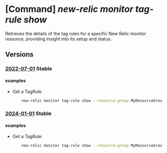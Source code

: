 # [Command] _new-relic monitor tag-rule show_

Retrieves the details of the tag rules for a specific New Relic monitor resource, providing insight into its setup and status.

## Versions

### [2022-07-01](/Resources/mgmt-plane/L3N1YnNjcmlwdGlvbnMve30vcmVzb3VyY2Vncm91cHMve30vcHJvdmlkZXJzL25ld3JlbGljLm9ic2VydmFiaWxpdHkvbW9uaXRvcnMve30vdGFncnVsZXMve30=/2022-07-01.xml) **Stable**

<!-- mgmt-plane /subscriptions/{}/resourcegroups/{}/providers/newrelic.observability/monitors/{}/tagrules/{} 2022-07-01 -->

#### examples

- Get a TagRule.
    ```bash
        new-relic monitor tag-rule show --resource-group MyResourceGroup --monitor-name MyNewRelicMonitor --name default
    ```

### [2024-01-01](/Resources/mgmt-plane/L3N1YnNjcmlwdGlvbnMve30vcmVzb3VyY2Vncm91cHMve30vcHJvdmlkZXJzL25ld3JlbGljLm9ic2VydmFiaWxpdHkvbW9uaXRvcnMve30vdGFncnVsZXMve30=/2024-01-01.xml) **Stable**

<!-- mgmt-plane /subscriptions/{}/resourcegroups/{}/providers/newrelic.observability/monitors/{}/tagrules/{} 2024-01-01 -->

#### examples

- Get a TagRule.
    ```bash
        new-relic monitor tag-rule show --resource-group MyResourceGroup --monitor-name MyNewRelicMonitor --name default
    ```
